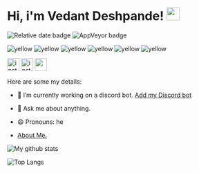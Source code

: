 # Hi, i'm Vedant Deshpande! <img src="https://raw.githubusercontent.com/MartinHeinz/MartinHeinz/master/wave.gif" width="30px">

<img alt="Relative date badge" src="https://img.shields.io/badge/OS-Windows%2010-blue"> <img alt="AppVeyor badge" src="https://img.shields.io/badge/build-passing-brightgreen">

<img alt="yellow" src="https://img.shields.io/badge/-JavaScript-yellow"> <img alt="yellow" src="https://img.shields.io/badge/-HTML5-critical"> <img alt="yellow" src="https://img.shields.io/badge/-NodeJS-brightgreen"> <img alt="yellow" src="https://img.shields.io/badge/-Git-orange"> <img alt="yellow" src="https://img.shields.io/badge/-NPM-red"> <img alt="yellow" src="https://img.shields.io/badge/-CSS-blue">

[<img src="https://cdn-icons-png.flaticon.com/512/733/733553.png" alt="instagram" loading="lazy" width="28" height="28" />](https://github.com/vmDeshpande/) 
[<img src="https://cdn-icons-png.flaticon.com/512/2111/2111463.png" alt="instagram" loading="lazy" width="28" height="28" />](https://instagram.com/feathered_beast_) 
[<img src="https://cdn-icons.flaticon.com/png/512/4945/premium/4945973.png?token=exp=1643646471~hmac=4ad0a74aae1c2ee915ff405fd20bcd22" width="28" height="28" />](https://discord.gg/W9K9H862d6)


Here are some my details:

- 🌱 I’m currently working on a discord bot. [Add my Discord bot](https://discord.com/api/oauth2/authorize?client_id=928701961946165308&permissions=8&scope=bot)
- 💬 Ask me about anything.

- 😄 Pronouns: he
- [About Me.](http://vedantdeshpande.freetzi.com/)

![My github stats](https://github-readme-stats.vercel.app/api?username=vmDeshpande&count_private=true&show_icons=true&theme=radical&hide_rank=false)

![Top Langs](https://github-readme-stats.vercel.app/api/top-langs/?username=vmDeshpande)
